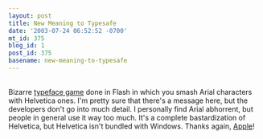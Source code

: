 ```yaml
---
layout: post
title: New Meaning to Typesafe
date: '2003-07-24 06:52:52 -0700'
mt_id: 375
blog_id: 1
post_id: 375
basename: new-meaning-to-typesafe
---
```

<br />Bizarre <a href="http://www.engagestudio.com/helvetica/">typeface game</a> done in Flash in which you smash Arial characters with Helvetica ones. I'm pretty sure that there's a message here, but the developers don't go into much detail. I personally find Arial abhorrent, but people in general use it way too much. It's a complete bastardization of Helvetica, but Helvetica isn't bundled with Windows. Thanks again, <a href="http://www.apple.com/">Apple</a>!<br /><br /><br />
